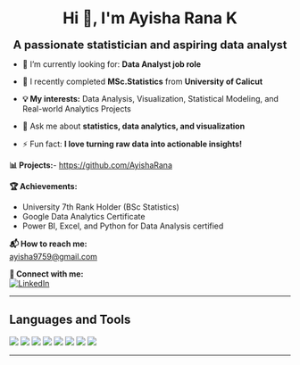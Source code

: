 <h1 align="center">Hi 👋, I'm Ayisha Rana K</h1>

<p align="center">
  <b><span style="font-size:20px;">A passionate statistician and aspiring data analyst</span></b>
</p>


- 🌱 I’m currently looking for: **Data Analyst job role**

- 📝 I recently completed **MSc.Statistics** from **University of Calicut**

- **💡 My interests:** Data Analysis, Visualization, Statistical Modeling, and Real-world Analytics Projects

- 💬 Ask me about **statistics, data analytics, and visualization**

- ⚡ Fun fact: **I love turning raw data into actionable insights!**

**📊 Projects:**- https://github.com/AyishaRana

**🏆 Achievements:**  
- University 7th Rank Holder (BSc Statistics)
- Google Data Analytics Certificate
- Power BI, Excel, and Python for Data Analysis certified

**📬 How to reach me:**  
ayisha9759@gmail.com


**🔗 Connect with me:**  
[![LinkedIn](https://img.shields.io/badge/LinkedIn-blue?logo=linkedin&logoColor=white)](https://www.linkedin.com/in/ayisha9759)

---

## Languages and Tools

<p>
  <img src="https://img.shields.io/badge/-Excel-217346?logo=microsoft-excel&logoColor=white" />
  <img src="https://img.shields.io/badge/-SQL-4479A1?logo=sqlite&logoColor=white" />
  <img src="https://img.shields.io/badge/-Python-3776AB?logo=python&logoColor=white" />
  <img src="https://img.shields.io/badge/-R-276DC3?logo=r&logoColor=white" />
  <img src="https://img.shields.io/badge/-Power%20BI-F2C811?logo=powerbi&logoColor=black" />
  <img src="https://img.shields.io/badge/-Tableau-E97627?logo=tableau&logoColor=white" />
  <img src="https://img.shields.io/badge/-SPSS-005EB8?logo=ibm&logoColor=white" />
  <img src="https://img.shields.io/badge/-Jupyter-F37626?logo=jupyter&logoColor=white" />
</p>

---


